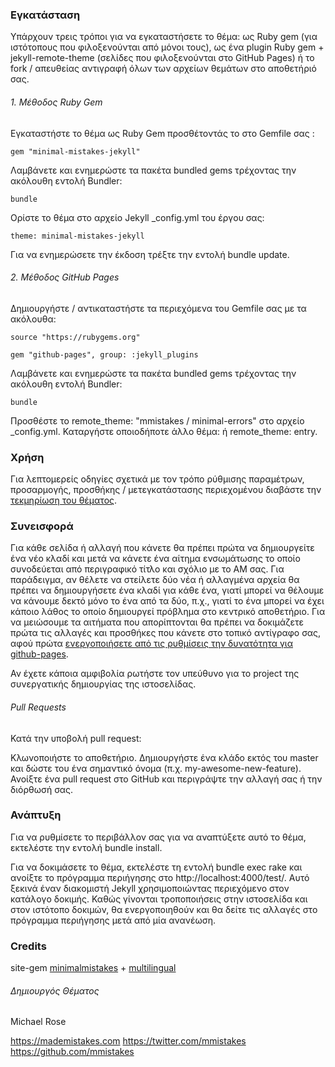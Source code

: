 
### Εγκατάσταση
Υπάρχουν τρεις τρόποι για να εγκαταστήσετε το θέμα: ως Ruby gem (για ιστότοπους που φιλοξενούνται από μόνοι τους), ως ένα plugin Ruby gem + jekyll-remote-theme (σελίδες που φιλοξενούνται στο GitHub Pages) ή το fork / απευθείας αντιγραφή όλων των αρχείων θεμάτων στο αποθετήριό σας.

###### 1. Μέθοδος Ruby Gem

Εγκαταστήστε το θέμα ως Ruby Gem προσθέτοντάς το στο Gemfile σας :

  ```
gem "minimal-mistakes-jekyll"
  ```

Λαμβάνετε και ενημερώστε τα πακέτα bundled gems τρέχοντας την ακόλουθη εντολή Bundler:

  ```
bundle
  ```
  
Ορίστε το θέμα στο αρχείο Jekyll _config.yml του έργου σας:

  ```
theme: minimal-mistakes-jekyll
  ```
Για να ενημερώσετε την έκδοση τρέξτε την εντολή  bundle update.

###### 2. Μέθοδος GitHub Pages

Δημιουργήστε / αντικαταστήστε τα περιεχόμενα του Gemfile σας με τα ακόλουθα:

  ```
source "https://rubygems.org"

gem "github-pages", group: :jekyll_plugins
  ```
  
Λαμβάνετε και ενημερώστε τα πακέτα bundled gems τρέχοντας την ακόλουθη εντολή Bundler:

  ```
bundle 
  ```

Προσθέστε το remote_theme: "mmistakes / minimal-errors" στο αρχείο _config.yml. Καταργήστε οποιοδήποτε άλλο θέμα: ή remote_theme:  entry.

### Χρήση

Για λεπτομερείς οδηγίες σχετικά με τον τρόπο ρύθμισης παραμέτρων, προσαρμογής, προσθήκης / μετεγκατάστασης περιεχομένου διαβάστε την [τεκμηρίωση του θέματος](https://mmistakes.github.io/minimal-mistakes/docs/quick-start-guide/).

### Συνεισφορά

Για κάθε σελίδα ή αλλαγή που κάνετε θα πρέπει πρώτα να δημιουργείτε ένα νέο κλαδί και μετά να κάνετε ένα αίτημα ενσωμάτωσης το οποίο συνοδεύεται από περιγραφικό τίτλο και σχόλιο με το ΑΜ σας. Για παράδειγμα, αν θέλετε να στείλετε δύο νέα ή αλλαγμένα αρχεία θα πρέπει να δημιουργήσετε ένα κλαδί για κάθε ένα, γιατί μπορεί να θέλουμε να κάνουμε δεκτό μόνο το ένα από τα δύο, π.χ., γιατί το ένα μπορεί να έχει κάποιο λάθος το οποίο δημιουργεί πρόβλημα στο κεντρικό αποθετήριο. 
Για να μειώσουμε τα αιτήματα που απορίπτονται θα πρέπει να δοκιμάζετε πρώτα τις αλλαγές και προσθήκες που κάνετε στο τοπικό αντίγραφο σας, αφού πρώτα [ενεργοποιήσετε από τις ρυθμίσεις την δυνατότητα για github-pages](https://help.github.com/articles/configuring-a-publishing-source-for-github-pages/). 

Αν έχετε κάποια αμφιβολία ρωτήστε τον υπεύθυνο για το project της συνεργατικής δημιουργίας της ιστοσελίδας.

###### Pull Requests 

Κατά την υποβολή pull request:

Κλωνοποιήστε το αποθετήριο.
Δημιουργήστε ένα κλάδο εκτός του master και δώστε του ένα σημαντικό όνομα (π.χ. my-awesome-new-feature).
Ανοίξτε ένα pull request στο GitHub και περιγράψτε την αλλαγή σας ή την διόρθωσή σας.

### Ανάπτυξη
Για να ρυθμίσετε το περιβάλλον σας για να αναπτύξετε αυτό το θέμα, εκτελέστε την εντολή bundle install.

Για να δοκιμάσετε το θέμα, εκτελέστε τη εντολή bundle exec rake και ανοίξτε το πρόγραμμα περιήγησης στο http://localhost:4000/test/. Αυτό ξεκινά έναν διακομιστή Jekyll χρησιμοποιώντας περιεχόμενο στον κατάλογο δοκιμής. Καθώς γίνονται τροποποιήσεις στην ιστοσελίδα και στον ιστότοπο δοκιμών, θα ενεργοποιηθούν και θα δείτε τις αλλαγές στο πρόγραμμα περιήγησης μετά από μία ανανέωση.

### Credits

site-gem
[minimalmistakes](https://mmistakes.github.io/minimal-mistakes/) + [multilingual](https://www.sylvaindurand.org/making-jekyll-multilingual/)

###### Δημιουργός Θέματος

Michael Rose

https://mademistakes.com
https://twitter.com/mmistakes
https://github.com/mmistakes
